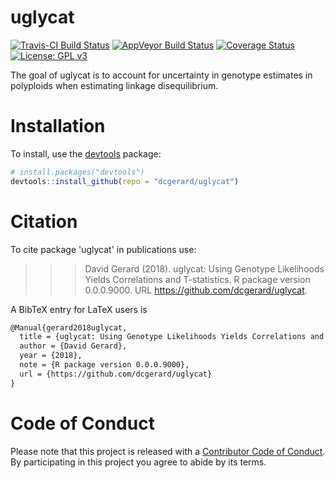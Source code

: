 <!-- README.md is generated from README.Rmd. Please edit that file -->
uglycat
=======

[![Travis-CI Build Status](https://travis-ci.org/dcgerard/uglycat.svg?branch=master)](https://travis-ci.org/dcgerard/uglycat) [![AppVeyor Build Status](https://ci.appveyor.com/api/projects/status/github/dcgerard/uglycat?branch=master&svg=true)](https://ci.appveyor.com/project/dcgerard/uglycat) [![Coverage Status](https://img.shields.io/codecov/c/github/dcgerard/uglycat/master.svg)](https://codecov.io/github/dcgerard/uglycat?branch=master) [![License: GPL v3](https://img.shields.io/badge/License-GPL%20v3-blue.svg)](https://www.gnu.org/licenses/gpl-3.0)

The goal of uglycat is to account for uncertainty in genotype estimates in polyploids when estimating linkage disequilibrium.

Installation
============

To install, use the [devtools](https://cran.r-project.org/package=devtools) package:

``` r
# install.packages("devtools")
devtools::install_github(repo = "dcgerard/uglycat")
```

Citation
========

To cite package 'uglycat' in publications use:

> > > David Gerard (2018). uglycat: Using Genotype Likelihoods Yields Correlations and T-statistics. R package version 0.0.0.9000. URL <https://github.com/dcgerard/uglycat>.

A BibTeX entry for LaTeX users is

``` tex
@Manual{gerard2018uglycat,
  title = {uglycat: Using Genotype Likelihoods Yields Correlations and {T}-statistics},
  author = {David Gerard},
  year = {2018},
  note = {R package version 0.0.0.9000},
  url = {https://github.com/dcgerard/uglycat}
}
```

Code of Conduct
===============

Please note that this project is released with a [Contributor Code of Conduct](CONDUCT.md). By participating in this project you agree to abide by its terms.
